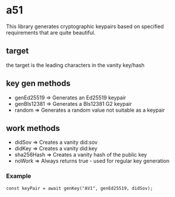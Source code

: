 # a51

This library generates cryptographic keypairs based on specified requirements that are quite beautiful.

## target

the target is the leading characters in the vanity key/hash

## key gen methods

- genEd25519 => Generates an Ed25519 keypair
- genBls12381 => Generates a Bls12381 G2 keypair
- random => Generates a random value not suitable as a keypair

## work methods

- didSov => Creates a vanity did:sov
- didKey => Creates a vanity did:key
- sha256Hash => Creates a vanity hash of the public key
- noWork => Always returns true - used for regular key generation

### Example

```
const keyPair = await genKey("AV1", genEd25519, didSov);
```
